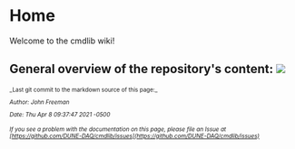 # Home
Welcome to the cmdlib wiki!

General overview of the repository's content:
![](https://cernbox.cern.ch/index.php/s/9TrcxMrpw654n0u/download)
-----

<font size="1">
_Last git commit to the markdown source of this page:_


_Author: John Freeman_

_Date: Thu Apr 8 09:37:47 2021 -0500_

_If you see a problem with the documentation on this page, please file an Issue at [https://github.com/DUNE-DAQ/cmdlib/issues](https://github.com/DUNE-DAQ/cmdlib/issues)_
</font>
